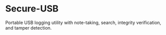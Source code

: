 # Secure-USB
Portable USB logging utility with note-taking, search, integrity verification, and tamper detection.
